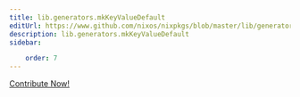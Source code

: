 ```yaml
---
title: lib.generators.mkKeyValueDefault
editUrl: https://www.github.com/nixos/nixpkgs/blob/master/lib/generators.nix#L72C23
description: lib.generators.mkKeyValueDefault
sidebar:

    order: 7
---
```


<a href="https://www.github.com/nixos/nixpkgs/blob/master/lib/generators.nix#L72C23">Contribute Now!</a>




